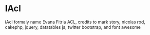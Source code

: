 IAcl
====

iAcl formaly name Evana Fitria ACL, credits to mark story, nicolas rod, cakephp, jquery, datatables js, twitter bootstrap, and font awesome
